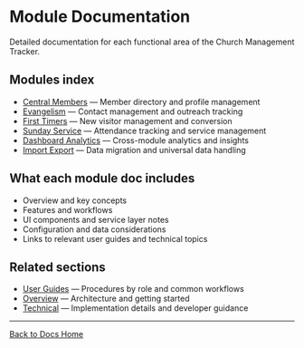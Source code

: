# Module Documentation

Detailed documentation for each functional area of the Church Management Tracker.

## Modules index

- [Central Members](./central-members.md) — Member directory and profile management
- [Evangelism](./evangelism.md) — Contact management and outreach tracking
- [First Timers](./first-timers.md) — New visitor management and conversion
- [Sunday Service](./sunday-service.md) — Attendance tracking and service management
- [Dashboard Analytics](./dashboard-analytics.md) — Cross-module analytics and insights
- [Import Export](./import-export.md) — Data migration and universal data handling

## What each module doc includes

- Overview and key concepts
- Features and workflows
- UI components and service layer notes
- Configuration and data considerations
- Links to relevant user guides and technical topics

## Related sections

- [User Guides](../user-guides/) — Procedures by role and common workflows
- [Overview](../overview/) — Architecture and getting started
- [Technical](../technical/) — Implementation details and developer guidance

---

[Back to Docs Home](../README.md)
